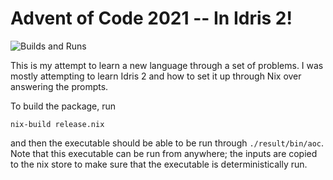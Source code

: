 Advent of Code 2021 -- In Idris 2!
==================================

![Builds and Runs](https://github.com/ryanorendorff/aoc2021/workflows/Builds%20and%20Runs/badge.svg)

This is my attempt to learn a new language through a set of problems. I was
mostly attempting to learn Idris 2 and how to set it up through Nix over
answering the prompts.

To build the package, run

```
nix-build release.nix
```

and then the executable should be able to be run through `./result/bin/aoc`.
Note that this executable can be run from anywhere; the inputs are copied to the
nix store to make sure that the executable is deterministically run.

